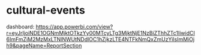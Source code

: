 # cultural-events

dashboard: https://app.powerbi.com/view?r=eyJrIjoiNDE1OGNmMjktOTkzYy00MTcyLTg3MjktNjE1NzBiZThhZTc1IiwidCI6ImFmZjM2MzMxLTNlNWUtNDdlOC1hZjkzLTE4NTFkNmQxZmUzYiIsImMiOjh9&pageName=ReportSection

